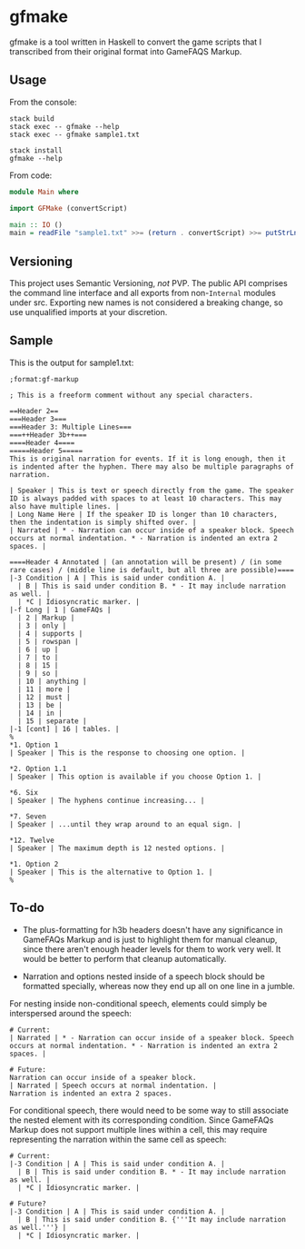 # gfmake

gfmake is a tool written in Haskell to convert the game scripts that I
transcribed from their original format into GameFAQS Markup.

## Usage

From the console:

```
stack build
stack exec -- gfmake --help
stack exec -- gfmake sample1.txt

stack install
gfmake --help
```

From code:

```haskell
module Main where

import GFMake (convertScript)

main :: IO ()
main = readFile "sample1.txt" >>= (return . convertScript) >>= putStrLn
```

## Versioning

This project uses Semantic Versioning, *not* PVP. The public API comprises the
command line interface and all exports from non-`Internal` modules under src.
Exporting new names is not considered a breaking change, so use unqualified
imports at your discretion.

## Sample

This is the output for sample1.txt:

```
;format:gf-markup

; This is a freeform comment without any special characters.

==Header 2==
===Header 3===
===Header 3: Multiple Lines===
===++Header 3b++===
====Header 4====
=====Header 5=====
This is original narration for events. If it is long enough, then it is indented after the hyphen. There may also be multiple paragraphs of narration.

| Speaker | This is text or speech directly from the game. The speaker ID is always padded with spaces to at least 10 characters. This may also have multiple lines. |
| Long Name Here | If the speaker ID is longer than 10 characters, then the indentation is simply shifted over. |
| Narrated | * - Narration can occur inside of a speaker block. Speech occurs at normal indentation. * - Narration is indented an extra 2 spaces. |

====Header 4 Annotated | (an annotation will be present) / (in some rare cases) / (middle line is default, but all three are possible)====
|-3 Condition | A | This is said under condition A. |
  | B | This is said under condition B. * - It may include narration as well. |
  | *C | Idiosyncratic marker. |
|-f Long | 1 | GameFAQs |
  | 2 | Markup |
  | 3 | only |
  | 4 | supports |
  | 5 | rowspan |
  | 6 | up |
  | 7 | to |
  | 8 | 15 |
  | 9 | so |
  | 10 | anything |
  | 11 | more |
  | 12 | must |
  | 13 | be |
  | 14 | in |
  | 15 | separate |
|-1 [cont] | 16 | tables. |
%
*1. Option 1
| Speaker | This is the response to choosing one option. |

*2. Option 1.1
| Speaker | This option is available if you choose Option 1. |

*6. Six
| Speaker | The hyphens continue increasing... |

*7. Seven
| Speaker | ...until they wrap around to an equal sign. |

*12. Twelve
| Speaker | The maximum depth is 12 nested options. |

*1. Option 2
| Speaker | This is the alternative to Option 1. |
%
```

## To-do

* The plus-formatting for h3b headers doesn't have any significance in GameFAQs
  Markup and is just to highlight them for manual cleanup, since there aren't
  enough header levels for them to work very well. It would be better to
  perform that cleanup automatically.

* Narration and options nested inside of a speech block should be formatted
  specially, whereas now they end up all on one line in a jumble.

For nesting inside non-conditional speech, elements could simply be
interspersed around the speech:

```
# Current:
| Narrated | * - Narration can occur inside of a speaker block. Speech occurs at normal indentation. * - Narration is indented an extra 2 spaces. |

# Future:
Narration can occur inside of a speaker block.
| Narrated | Speech occurs at normal indentation. |
Narration is indented an extra 2 spaces.
```

For conditional speech, there would need to be some way to still associate
the nested element with its corresponding condition. Since GameFAQs Markup
does not support multiple lines within a cell, this may require representing
the narration within the same cell as speech:

```
# Current:
|-3 Condition | A | This is said under condition A. |
  | B | This is said under condition B. * - It may include narration as well. |
  | *C | Idiosyncratic marker. |

# Future?
|-3 Condition | A | This is said under condition A. |
  | B | This is said under condition B. {'''It may include narration as well.'''} |
  | *C | Idiosyncratic marker. |
```
